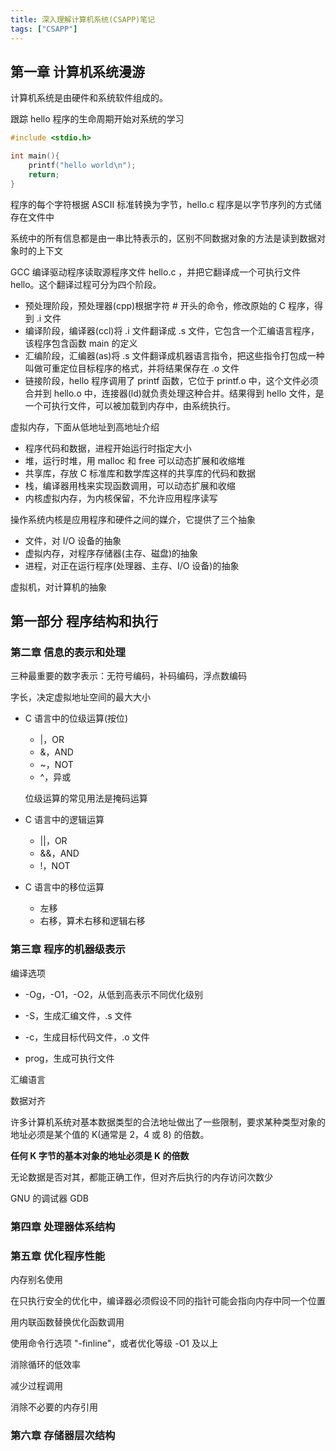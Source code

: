 ```yaml
---
title: 深入理解计算机系统(CSAPP)笔记
tags: ["CSAPP"]
---
```


## 第一章 计算机系统漫游

计算机系统是由硬件和系统软件组成的。

跟踪 hello 程序的生命周期开始对系统的学习

~~~c++
#include <stdio.h>

int main(){
    printf("hello world\n");
    return;
}
~~~

程序的每个字符根据 ASCII 标准转换为字节，hello.c 程序是以字节序列的方式储存在文件中

系统中的所有信息都是由一串比特表示的，区别不同数据对象的方法是读到数据对象时的上下文

GCC 编译驱动程序读取源程序文件 hello.c ，并把它翻译成一个可执行文件 hello。这个翻译过程可分为四个阶段。

* 预处理阶段，预处理器(cpp)根据字符 # 开头的命令，修改原始的 C 程序，得到 .i 文件
* 编译阶段，编译器(ccl)将 .i 文件翻译成 .s 文件，它包含一个汇编语言程序，该程序包含函数 main 的定义
* 汇编阶段，汇编器(as)将 .s 文件翻译成机器语言指令，把这些指令打包成一种叫做可重定位目标程序的格式，并将结果保存在 .o 文件
* 链接阶段，hello 程序调用了 printf 函数，它位于 printf.o 中，这个文件必须合并到 hello.o 中，连接器(ld)就负责处理这种合并。结果得到 hello 文件，是一个可执行文件，可以被加载到内存中，由系统执行。

虚拟内存，下面从低地址到高地址介绍

* 程序代码和数据，进程开始运行时指定大小
* 堆，运行时堆，用 malloc 和 free 可以动态扩展和收缩堆
* 共享库，存放 C 标准库和数学库这样的共享库的代码和数据
* 栈，编译器用栈来实现函数调用，可以动态扩展和收缩
* 内核虚拟内存，为内核保留，不允许应用程序读写

操作系统内核是应用程序和硬件之间的媒介，它提供了三个抽象

* 文件，对 I/O 设备的抽象
* 虚拟内存，对程序存储器(主存、磁盘)的抽象
* 进程，对正在运行程序(处理器、主存、I/O 设备)的抽象

虚拟机，对计算机的抽象

## 第一部分 程序结构和执行

### 第二章 信息的表示和处理

三种最重要的数字表示：无符号编码，补码编码，浮点数编码

字长，决定虚拟地址空间的最大大小

* C 语言中的位级运算(按位)

  * |，OR
  * &，AND
  * ~，NOT
  * ^，异或

  位级运算的常见用法是掩码运算

* C 语言中的逻辑运算

  * ||，OR
  * &&，AND
  * !，NOT

* C 语言中的移位运算
  * 左移
  * 右移，算术右移和逻辑右移

### 第三章 程序的机器级表示

编译选项

*  -Og，-O1，-O2，从低到高表示不同优化级别

*  -S，生成汇编文件，.s 文件
*  -c，生成目标代码文件，.o 文件
* prog，生成可执行文件

汇编语言

数据对齐

许多计算机系统对基本数据类型的合法地址做出了一些限制，要求某种类型对象的地址必须是某个值的 K(通常是 2，4 或 8) 的倍数。

**任何 K 字节的基本对象的地址必须是 K 的倍数**

无论数据是否对其，都能正确工作，但对齐后执行的内存访问次数少

GNU 的调试器 GDB

### 第四章 处理器体系结构

### 第五章 优化程序性能

内存别名使用

在只执行安全的优化中，编译器必须假设不同的指针可能会指向内存中同一个位置

用内联函数替换优化函数调用

使用命令行选项 "-finline"，或者优化等级 -O1 及以上



消除循环的低效率

减少过程调用

消除不必要的内存引用

### 第六章 存储器层次结构



